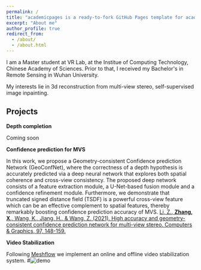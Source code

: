 ```yaml
---
permalink: /
title: "academicpages is a ready-to-fork GitHub Pages template for academic personal websites"
excerpt: "About me"
author_profile: true
redirect_from: 
  - /about/
  - /about.html
---
```


I am a Master student at VR Lab, at the Institue of Computing Technology, Chinese Academy of Sciences. Prior to that, I received my Bachelor's in Remote Sensing in Wuhan University. 

My interests lie in 3d reconstruction from multi-view stereo, self-supervised image inpainting.

Projects
------
**Depth completion**

Coming soon

**Confidence prediction for MVS**

In this work, we propose a Geometry-consistent Confidence prediction Network (GeoConfNet), where the correctness of a depth hypothesis is accurately predicted via a deep neural network that explores both spatial coherence and cross-view consistency. The proposed deep network consists of a feature extraction module, a U-Net-based fusion module and a confidence refinement module. Furthermore, we demonstrate that truncated signed distance field (TSDF) is a powerful cross-view feature which can be an effective complement to spatial features, thereby remarkably boosting confidence prediction accuracy of MVS.
[Li, Z., **Zhang, X**., Wang, K., Jiang, H., & Wang, Z. (2021). High accuracy and geometry-consistent confidence prediction network for multi-view stereo. Computers & Graphics, 97, 148-159.](https://www.sciencedirect.com/science/article/pii/S0097849321000625?casa_token=ylftycDNFN4AAAAA:GpE_FzwP89O_2i21w1LU5L_jPnwQVIx6SZdTPnvITqZEmqRyKJ5Jz0HdggZMUyWD4frgRFfoefw)

**Video Stabilization**

Following [Meshflow](http://www.liushuaicheng.org/eccv2016/) we implement an online and offline video stabilization system. 
#![demo](/images/meshflow.gif)
